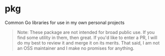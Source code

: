 # pkg
Common Go libraries for use in my own personal projects

> Note: These package are not intended for broad public use. If you find some utility in them, then great. If you'd like to enter a PR, I will do my best to review it and merge it on its merits. That said, I am not an OSS maintainer and I make no promises for anything.
